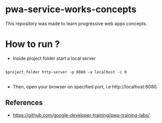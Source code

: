 # pwa-service-works-concepts
This repository was made to learn progressive web apps concepts.

# How to run ?

* Inside project folder start a local server
<pre>
<code>
$project_folder http-server -p 8080 -a localhost -c 0
</code>
</pre>

* Then, open your browser on specified port, i.e http://localhost:8080.


## References

*  https://github.com/google-developer-training/pwa-training-labs/
